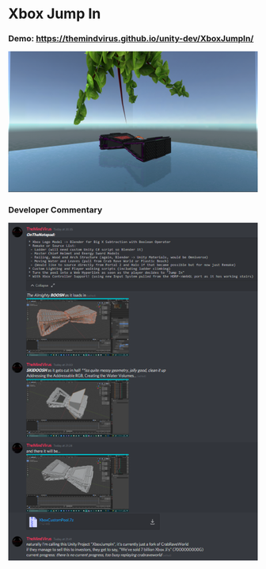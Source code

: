 # Xbox Jump In
### Demo: https://themindvirus.github.io/unity-dev/XboxJumpIn/
![screenshot](https://github.com/themindvirus/unity-dev/blob/main/XboxJumpIn/XboxJi.png)
### Developer Commentary
![screenshot](https://github.com/themindvirus/unity-dev/blob/main/XboxJumpIn/XboxJiDev.png)
